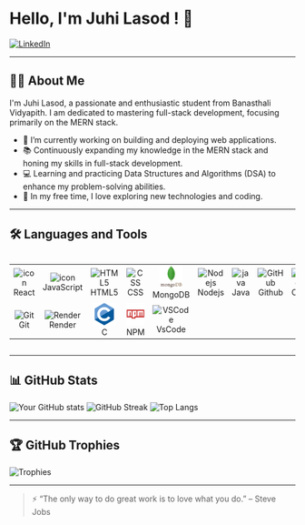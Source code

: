 # Hello, I'm Juhi Lasod ! 👋

[![LinkedIn](https://img.shields.io/badge/LinkedIn-Connect-blue?style=flat-square&logo=linkedin)](https://www.linkedin.com/in/juhi-lasod-bb7295257)

---

## 👩‍💻 About Me

I'm Juhi Lasod, a passionate and enthusiastic student from Banasthali Vidyapith. I am dedicated to mastering full-stack development, focusing primarily on the MERN stack.

- 🌟 I’m currently working on building and deploying web applications.
- 📚 Continuously expanding my knowledge in the MERN stack and honing my skills in full-stack development.
- 💻 Learning and practicing Data Structures and Algorithms (DSA) to enhance my problem-solving abilities.
- 🎯 In my free time, I love exploring new technologies and coding.

---

## 🛠 Languages and Tools

<div style="display: flex; align-items: flex-start; align: center">
  <table align="center">
    <tr>
      <td align="center" width="96">
        <img src="https://techstack-generator.vercel.app/react-icon.svg" alt="icon" width="40" height="40" />
        <br>React
      </td>
      <td align="center" width="96">
        <img src="https://techstack-generator.vercel.app/js-icon.svg" alt="icon" width="40" height="40" />
      <br>JavaScript
      </td>
       <td align="center" width="96">
        <img src="https://skillicons.dev/icons?i=html" width="40" height="40" alt="HTML5" />
        <br>HTML5
      </td>
      <td align="center" width="96">
        <img src="https://skillicons.dev/icons?i=css" width="40" height="40" alt="CSS" />
        <br>CSS
      </td>
      <td align="center" width="96">
        <img src="https://raw.githubusercontent.com/devicons/devicon/master/icons/mongodb/mongodb-original-wordmark.svg" width="40" height="40" alt="MongoDB" />
        <br>MongoDB
      </td>
      <td align="center" width="96">
        <img src="https://skillicons.dev/icons?i=nodejs" width="40" height="40" alt="Nodejs" />
        <br>Nodejs
      </td>
      <td align="center" width="96">
       <img src="https://techstack-generator.vercel.app/java-icon.svg" alt="java" width="40" height="40" />
<br>Java
      </td>
      <td align="center" width="96">
        <img src="https://techstack-generator.vercel.app/github-icon.svg" alt="GitHub" width="40" height="40" />
        <br>Github
      </td>
       <td align="center" width="96">
        <img src="https://techstack-generator.vercel.app/cpp-icon.svg" alt="icon" width="40" height="40" />
       <br>C++
      </td>
      </tr>
      <tr>
      <td align="center" width="96">
        <img src="https://cdn.jsdelivr.net/gh/devicons/devicon/icons/git/git-original.svg" width="40" height="40" alt="Git" />
        <br>Git
      </td>
      <td align="center" width="96">
        <img src="https://cdn.jsdelivr.net/gh/simple-icons/simple-icons/icons/render.svg" width="40" height="40" alt="Render" />
        <br>Render
      </td>
      <td align="center" width="96">
       <img src="https://raw.githubusercontent.com/devicons/devicon/master/icons/c/c-original.svg" width="40" height="40" alt="C" />
        <br>C
      </td>
      <td align="center" width="96">
        <img src="https://raw.githubusercontent.com/devicons/devicon/master/icons/npm/npm-original-wordmark.svg" width="40" height="40" alt="NPM" />
        <br>NPM
      </td>
      <td align="center" width="96">
        <img src="https://skillicons.dev/icons?i=vscode" width="40" height="40" alt="VSCode" />
        <br>VsCode
      </td>
    </tr>
  </table>
</div>



---

## 📊 GitHub Stats

![Your GitHub stats](https://github-readme-stats.vercel.app/api?username=juhilasod&show_icons=true&theme=radical)
![GitHub Streak](https://streak-stats.demolab.com?user=juhilasod&theme=radical)
![Top Langs](https://github-readme-stats.vercel.app/api/top-langs/?username=juhilasod&layout=compact&theme=radical)

---

## 🏆 GitHub Trophies

![Trophies](https://github-profile-trophy.vercel.app/?username=juhilasod&theme=algolia&no-frame=true&margin-w=4)

---

> ⚡ “The only way to do great work is to love what you do.” – Steve Jobs
